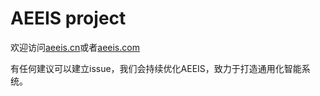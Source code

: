 # AEEIS project
欢迎访问[aeeis.cn](https://aeeis.cn)或者[aeeis.com](http://aeeis.com)

有任何建议可以建立issue，我们会持续优化AEEIS，致力于打造通用化智能系统。

